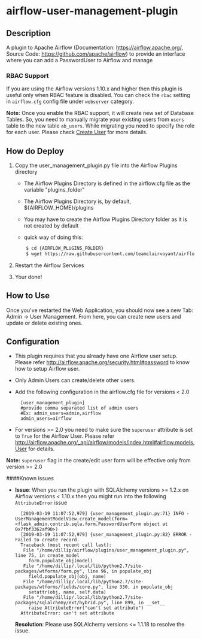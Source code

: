 # airflow-user-management-plugin

## Description

A plugin to Apache Airflow (Documentation: https://airflow.apache.org/, Source Code: https://github.com/apache/airflow) to provide an interface where you can add a PasswordUser to Airflow and manage

### RBAC Support
If you are using the Airflow versions 1.10.x and higher then this plugin is useful only when RBAC feature is disabled. 
You can check the `rbac` setting in `airflow.cfg` config file under `webserver` category. 

**Note:** Once you enable the RBAC support, it will create new set of Database Tables. So, you need to manually 
migrate your existing users from `users` table to the new table `ab_users`. While migrating you need to specify 
the role for each user. Please check [Create User](https://airflow.apache.org/cli.html#create_user) for more details.

## How do Deploy

1. Copy the user_management_plugin.py file into the Airflow Plugins directory

    * The Airflow Plugins Directory is defined in the airflow.cfg file as the variable "plugins_folder"
    
    * The Airflow Plugins Directory is, by default, ${AIRFLOW_HOME}/plugins
    
    * You may have to create the Airflow Plugins Directory folder as it is not created by default
    
    * quick way of doing this:
    ```bash
        $ cd {AIRFLOW_PLUGINS_FOLDER}
        $ wget https://raw.githubusercontent.com/teamclairvoyant/airflow-user-management-plugin/master/plugins/user_management_plugin.py
     ```
 
2. Restart the Airflow Services

3. Your done!

## How to Use

Once you've restarted the Web Application, you should now see a new Tab: Admin -> User Management. From here, you can create new users and update or delete existing ones.

## Configuration
* This plugin requires that you already have one Airflow user setup.  Please refer http://airflow.apache.org/security.html#password to know how to setup Airflow user.
* Only Admin Users can create/delete other users.

* Add the following configuration in the airflow.cfg file for versions < 2.0

        [user_management_plugin]
        #provide comma separated list of admin users
        #Ex: admin_users=admin,airflow
        admin_users=airflow
        
* For versions >= 2.0 you need to make sure the `superuser` attribute is set to `True` for the Airflow User. Please refer http://airflow.apache.org/_api/airflow/models/index.html#airflow.models.User for details.

**Note:** `superuser` flag in the create/edit user form will be effective only from version >= 2.0

####Known issues
* **Issue**:  When you run the plugin with SQLAlchemy versions >= 1.2.x on Airflow versions < 1.10.x then you might run into the following `AttributeError` issue
    
        [2019-03-19 11:07:52,979] {user_management_plugin.py:71} INFO - UserManagementModelView.create_model(form=<flask_admin.contrib.sqla.form.PasswordUserForm object at 0x7fbf3362af90>)
        [2019-03-19 11:07:52,979] {user_management_plugin.py:82} ERROR - Failed to create record.
        Traceback (most recent call last):
         File "/home/dillip/airflow/plugins/user_management_plugin.py", line 75, in create_model
           form.populate_obj(model)
         File "/home/dillip/.local/lib/python2.7/site-packages/wtforms/form.py", line 96, in populate_obj
           field.populate_obj(obj, name)
         File "/home/dillip/.local/lib/python2.7/site-packages/wtforms/fields/core.py", line 330, in populate_obj
           setattr(obj, name, self.data)
         File "/home/dillip/.local/lib/python2.7/site-packages/sqlalchemy/ext/hybrid.py", line 899, in __set__
           raise AttributeError("can't set attribute")
        AttributeError: can't set attribute 
              
    **Resolution**: Please use SQLAlchemy versions <= 1.1.18 to resolve the issue.
